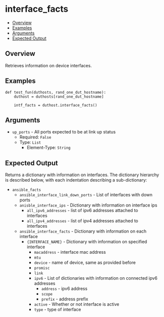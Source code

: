 # interface_facts

- [Overview](#overview)
- [Examples](#examples)
- [Arguments](#arguments)
- [Expected Output](#expected-output)

## Overview
Retrieves information on device interfaces.

## Examples
```
def test_fun(duthosts, rand_one_dut_hostname):
    duthost = duthosts[rand_one_dut_hostname]

    intf_facts = duthost.interface_facts()
```

## Arguments
- `up_ports` - All ports expected to be at link up status
    - Required: `False`
    - Type: `List`
        - Element-Type: `String`

## Expected Output
Returns a dictionary with information on interfaces. The dictionary hierarchy is described below, with each indentation describing a sub-dictionary:

- `ansible_facts`
    - `ansible_interface_link_down_ports` - List of interfaces with down ports
    - `anisble_interface_ips` - Dictionary with information on interface ips
        - `all_ipv6_addresses` - list of ipv6 addresses attached to interfaces
        - `all_ipv4_addresses` - list of ipv4 addresses attached to interfaces
    - `ansible_interface_facts` - Dictionary with information on each interface
        - `{INTERFACE_NAME}` - Dictionary with information on specified interface
            - `macaddress` - interface mac address
            - `mtu`
            - `device` - name of device, same as provided before
            - `promisc`
            - `link`
            - `ipv6` - List of dictionaries with information on connected ipv6 addresses
                - `address` - ipv6 address
                - `scope`
                - `prefix` - address prefix
            - `active` - Whether or not interface is active
            - `type` - type of interface